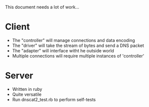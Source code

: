 This document needs a lot of work...

# Client

- The "controller" will manage connections and data encoding
- The "driver" will take the stream of bytes and send a DNS packet
- The "adapter" will interface witht he outside world
- Multiple connections will require multiple instances of 'controller'

# Server

- Written in ruby
- Quite versatile
- Run dnscat2_test.rb to perform self-tests
